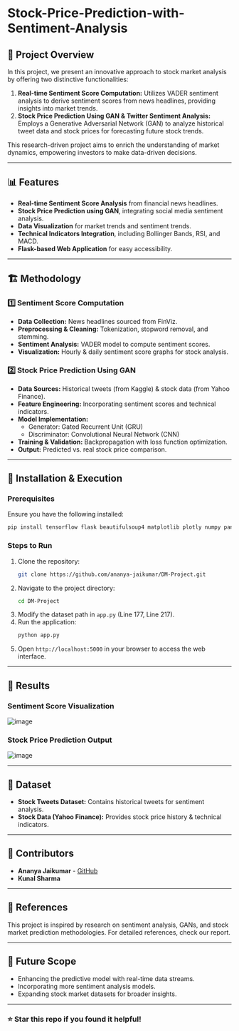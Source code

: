 # Stock-Price-Prediction-with-Sentiment-Analysis

## 📌 Project Overview
In this project, we present an innovative approach to stock market analysis by offering two distinctive functionalities:
1. **Real-time Sentiment Score Computation:** Utilizes VADER sentiment analysis to derive sentiment scores from news headlines, providing insights into market trends.
2. **Stock Price Prediction Using GAN & Twitter Sentiment Analysis:** Employs a Generative Adversarial Network (GAN) to analyze historical tweet data and stock prices for forecasting future stock trends.

This research-driven project aims to enrich the understanding of market dynamics, empowering investors to make data-driven decisions.

---

## 📊 Features
- **Real-time Sentiment Score Analysis** from financial news headlines.
- **Stock Price Prediction using GAN**, integrating social media sentiment analysis.
- **Data Visualization** for market trends and sentiment trends.
- **Technical Indicators Integration**, including Bollinger Bands, RSI, and MACD.
- **Flask-based Web Application** for easy accessibility.

---

## 🏗 Methodology
### 1️⃣ Sentiment Score Computation
- **Data Collection:** News headlines sourced from FinViz.
- **Preprocessing & Cleaning:** Tokenization, stopword removal, and stemming.
- **Sentiment Analysis:** VADER model to compute sentiment scores.
- **Visualization:** Hourly & daily sentiment score graphs for stock analysis.

### 2️⃣ Stock Price Prediction Using GAN
- **Data Sources:** Historical tweets (from Kaggle) & stock data (from Yahoo Finance).
- **Feature Engineering:** Incorporating sentiment scores and technical indicators.
- **Model Implementation:**
  - Generator: Gated Recurrent Unit (GRU)
  - Discriminator: Convolutional Neural Network (CNN)
- **Training & Validation:** Backpropagation with loss function optimization.
- **Output:** Predicted vs. real stock price comparison.

---

## 🚀 Installation & Execution
### Prerequisites
Ensure you have the following installed:
```bash
pip install tensorflow flask beautifulsoup4 matplotlib plotly numpy pandas urllib3 nltk gunicorn
```

### Steps to Run
1. Clone the repository:
   ```bash
   git clone https://github.com/ananya-jaikumar/DM-Project.git
   ```
2. Navigate to the project directory:
   ```bash
   cd DM-Project
   ```
3. Modify the dataset path in `app.py` (Line 177, Line 217).
4. Run the application:
   ```bash
   python app.py
   ```
5. Open `http://localhost:5000` in your browser to access the web interface.

---

## 📌 Results
### Sentiment Score Visualization
![image](https://github.com/user-attachments/assets/3c57f728-6aaf-41bb-a80a-07ed0e8e14d3)


### Stock Price Prediction Output
![image](https://github.com/user-attachments/assets/4fb21ea5-d0df-4f57-af16-05d5a04aeea6)


---

## 📁 Dataset
- **Stock Tweets Dataset:** Contains historical tweets for sentiment analysis.
- **Stock Data (Yahoo Finance):** Provides stock price history & technical indicators.

---
## 🤝 Contributors
- **Ananya Jaikumar** - [GitHub](https://github.com/ananya-jaikumar)
- **Kunal Sharma**

---

## 📜 References
This project is inspired by research on sentiment analysis, GANs, and stock market prediction methodologies. For detailed references, check our report.

---

## 📌 Future Scope
- Enhancing the predictive model with real-time data streams.
- Incorporating more sentiment analysis models.
- Expanding stock market datasets for broader insights.

---


### ⭐ Star this repo if you found it helpful!

